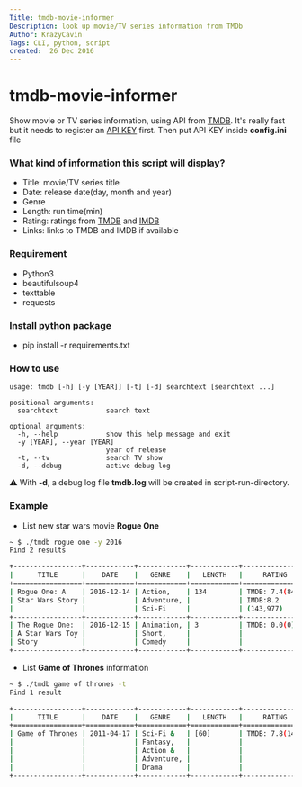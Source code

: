 ```yaml
---
Title: tmdb-movie-informer
Description: look up movie/TV series information from TMDb
Author: KrazyCavin
Tags: CLI, python, script
created:  26 Dec 2016
---
```


tmdb-movie-informer
===================

Show movie or TV series information, using API from [TMDB](https://developers.themoviedb.org/3/). It's really fast but it needs to register an [API KEY](https://developers.themoviedb.org/3/getting-started) first. Then put API KEY inside **config.ini** file

### What kind of information this script will display?
* Title: movie/TV series title
* Date: release date(day, month and year)
* Genre
* Length: run time(min)
* Rating: ratings from [TMDB](https://www.themoviedb.org/) and [IMDB](https://www.imdb.com)
* Links: links to TMDB and IMDB if available

### Requirement
* Python3
* beautifulsoup4
* texttable
* requests

### Install python package
* pip install -r requirements.txt 

### How to use
```
usage: tmdb [-h] [-y [YEAR]] [-t] [-d] searchtext [searchtext ...]

positional arguments:
  searchtext            search text

optional arguments:
  -h, --help            show this help message and exit
  -y [YEAR], --year [YEAR]
                        year of release
  -t, --tv              search TV show
  -d, --debug           active debug log
```
:warning: With **-d**, a debug log file **tmdb.log** will be created in script-run-directory.

### Example
* List new star wars movie **Rogue One**
```bash
~ $ ./tmdb rogue one -y 2016
Find 2 results

+-----------------+------------+------------+------------+-----------------+------------------------------------------+
|      TITLE      |    DATE    |   GENRE    |   LENGTH   |     RATING      |                   LINK                   |
+=================+============+============+============+=================+==========================================+
| Rogue One: A    | 2016-12-14 | Action,    | 134        | TMDB: 7.4(848)  | https://www.themoviedb.org/movie/330459  |
| Star Wars Story |            | Adventure, |            | IMDB:8.2        | http://www.imdb.com/title/tt3748528      |
|                 |            | Sci-Fi     |            | (143,977)       |                                          |
+-----------------+------------+------------+------------+-----------------+------------------------------------------+
| The Rogue One:  | 2016-12-15 | Animation, | 3          | TMDB: 0.0(0)    | https://www.themoviedb.org/movie/431575  |
| A Star Wars Toy |            | Short,     |            |                 | http://www.imdb.com/title/tt6343680      |
| Story           |            | Comedy     |            |                 |                                          |
+-----------------+------------+------------+------------+-----------------+------------------------------------------+

```

* List **Game of Thrones** information
```bash
~ $ ./tmdb game of thrones -t
Find 1 result

+-----------------+------------+------------+------------+-----------------+------------------------------------------+
|      TITLE      |    DATE    |   GENRE    |   LENGTH   |     RATING      |                   LINK                   |
+=================+============+============+============+=================+==========================================+
| Game of Thrones | 2011-04-17 | Sci-Fi &   | [60]       | TMDB: 7.8(1420) | https://www.themoviedb.org/tv/1399       |
|                 |            | Fantasy,   |            |                 |                                          |
|                 |            | Action &   |            |                 |                                          |
|                 |            | Adventure, |            |                 |                                          |
|                 |            | Drama      |            |                 |                                          |
+-----------------+------------+------------+------------+-----------------+------------------------------------------+
